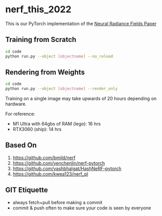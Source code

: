 # nerf_this_2022

This is our PyTorch implementation of the [Neural Radiance Fields Paper](https://arxiv.org/pdf/2003.08934.pdf)  

## Training from Scratch
```bash
cd code
python run.py --object [objectname] --no_reload
```

## Rendering from Weights
```bash
cd code
python run.py --object [objectname] --render_only
```

Training on a single image may take upwards of 20 hours depending on hardware.

For reference:
- M1 Ultra with 64gbs of RAM (lego): 16 hrs
- RTX3060 (ship): 14 hrs


## Based On 
1. https://github.com/bmild/nerf
2. https://github.com/yenchenlin/nerf-pytorch
3. https://github.com/yashbhalgat/HashNeRF-pytorch
4. https://github.com/kwea123/nerf_pl

## GIT Etiquette
- always fetch+pull before making a commit
- commit & push often to make sure your code is seen by everyone